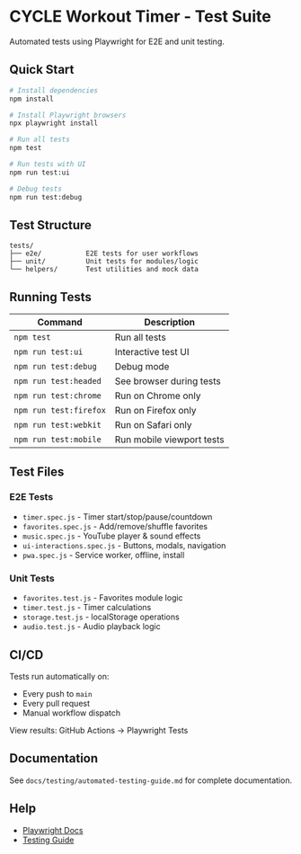 # CYCLE Workout Timer - Test Suite

Automated tests using Playwright for E2E and unit testing.

## Quick Start

```bash
# Install dependencies
npm install

# Install Playwright browsers
npx playwright install

# Run all tests
npm test

# Run tests with UI
npm run test:ui

# Debug tests
npm run test:debug
```

## Test Structure

```
tests/
├── e2e/           E2E tests for user workflows
├── unit/          Unit tests for modules/logic
└── helpers/       Test utilities and mock data
```

## Running Tests

| Command                | Description               |
|------------------------|---------------------------|
| `npm test`             | Run all tests             |
| `npm run test:ui`      | Interactive test UI       |
| `npm run test:debug`   | Debug mode                |
| `npm run test:headed`  | See browser during tests  |
| `npm run test:chrome`  | Run on Chrome only        |
| `npm run test:firefox` | Run on Firefox only       |
| `npm run test:webkit`  | Run on Safari only        |
| `npm run test:mobile`  | Run mobile viewport tests |

## Test Files

### E2E Tests

- `timer.spec.js` - Timer start/stop/pause/countdown
- `favorites.spec.js` - Add/remove/shuffle favorites
- `music.spec.js` - YouTube player & sound effects
- `ui-interactions.spec.js` - Buttons, modals, navigation
- `pwa.spec.js` - Service worker, offline, install

### Unit Tests

- `favorites.test.js` - Favorites module logic
- `timer.test.js` - Timer calculations
- `storage.test.js` - localStorage operations
- `audio.test.js` - Audio playback logic

## CI/CD

Tests run automatically on:

- Every push to `main`
- Every pull request
- Manual workflow dispatch

View results: GitHub Actions → Playwright Tests

## Documentation

See `docs/testing/automated-testing-guide.md` for complete documentation.

## Help

- [Playwright Docs](https://playwright.dev)
- [Testing Guide](../docs/testing/automated-testing-guide.md)
